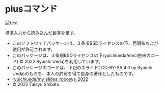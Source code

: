 # plusコマンド

![test](https://rithub.com/tstaisyu/robosys2022/actions/workflows/test.yml/badeg.svg)

標準入力から読み込んだ数字を足す。

* このソフトウェアパッケージは、３条項BSDライセンスの下、再頒布および使用が許可されます。
* このパッケージは、３条項BSDライセンスの下ryuichiueda/emcl由来のコード( © 2022 Ryuichi Ueda)を利用しています。
* このパッケージのコードは、下記のスライド( CC-BY-SA 4.0 by Ryuichi Ueda)のものを、本人の許可を得て自身の著作としたものです。
* [ryuichiueda/my_slides_robosys_2022](https://github.com/ryuichiueda/my_slides/tree/master/robosys_2022)
* © 2022 Taisyu Shibata

